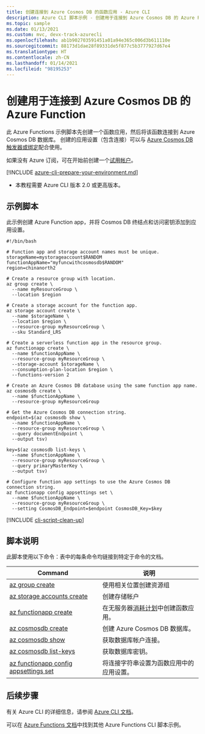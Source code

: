 ```yaml
---
title: 创建连接到 Azure Cosmos DB 的函数应用 - Azure CLI
description: Azure CLI 脚本示例 - 创建用于连接到 Azure Cosmos DB 的 Azure Function
ms.topic: sample
ms.date: 01/13/2021
ms.custom: mvc, devx-track-azurecli
ms.openlocfilehash: ab1b902703591451a01a94e365c006d3b611110e
ms.sourcegitcommit: 88173d1dae28f89331de5f877c5b3777927d67e4
ms.translationtype: HT
ms.contentlocale: zh-CN
ms.lasthandoff: 01/14/2021
ms.locfileid: "98195253"
---
```

# <a name="create-an-azure-function-that-connects-to-an-azure-cosmos-db"></a>创建用于连接到 Azure Cosmos DB 的 Azure Function

此 Azure Functions 示例脚本先创建一个函数应用，然后将该函数连接到 Azure Cosmos DB 数据库。 创建的应用设置（包含连接）可以与 [Azure Cosmos DB 触发器或绑定](../functions-bindings-cosmosdb.md)配合使用。

如果没有 Azure 订阅，可在开始前创建一个[试用帐户](https://www.microsoft.com/china/azure/index.html?fromtype=cn)。

[!INCLUDE [azure-cli-prepare-your-environment.md](../../../includes/azure-cli-prepare-your-environment.md)]

 - 本教程需要 Azure CLI 版本 2.0 或更高版本。 

## <a name="sample-script"></a>示例脚本

此示例创建 Azure Function app，并将 Cosmos DB 终结点和访问密钥添加到应用设置。

```azurecli
#!/bin/bash

# Function app and storage account names must be unique.
storageName=mystorageaccount$RANDOM
functionAppName="myfuncwithcosmosdb$RANDOM"
region=chinanorth2

# Create a resource group with location.
az group create \
  --name myResourceGroup \
  --location $region

# Create a storage account for the function app. 
az storage account create \
  --name $storageName \
  --location $region \
  --resource-group myResourceGroup \
  --sku Standard_LRS

# Create a serverless function app in the resource group.
az functionapp create \
  --name $functionAppName \
  --resource-group myResourceGroup \
  --storage-account $storageName \
  --consumption-plan-location $region \
  --functions-version 2

# Create an Azure Cosmos DB database using the same function app name.
az cosmosdb create \
  --name $functionAppName \
  --resource-group myResourceGroup

# Get the Azure Cosmos DB connection string.
endpoint=$(az cosmosdb show \
  --name $functionAppName \
  --resource-group myResourceGroup \
  --query documentEndpoint \
  --output tsv)

key=$(az cosmosdb list-keys \
  --name $functionAppName \
  --resource-group myResourceGroup \
  --query primaryMasterKey \
  --output tsv)

# Configure function app settings to use the Azure Cosmos DB connection string.
az functionapp config appsettings set \
  --name $functionAppName \
  --resource-group myResourceGroup \
  --setting CosmosDB_Endpoint=$endpoint CosmosDB_Key=$key
```

[!INCLUDE [cli-script-clean-up](../../../includes/cli-script-clean-up.md)]

## <a name="script-explanation"></a>脚本说明

此脚本使用以下命令：表中的每条命令均链接到特定于命令的文档。

| Command | 说明 |
|---|---|
| [az group create](/cli/group#az-group-create) | 使用相关位置创建资源组 |
| [az storage accounts create](/cli/storage/account#az-storage-account-create) | 创建存储帐户 |
| [az functionapp create](/cli/functionapp#az-functionapp-create) | 在无服务器[消耗计划](../consumption-plan.md)中创建函数应用。 |
| [az cosmosdb create](/cli/cosmosdb#az-cosmosdb-create) | 创建 Azure Cosmos DB 数据库。 |
| [az cosmosdb show](/cli/cosmosdb#az-cosmosdb-show)| 获取数据库帐户连接。 |
| [az cosmosdb list-keys](/cli/cosmosdb#az-cosmosdb-list-keys)| 获取数据库密钥。 |
| [az functionapp config appsettings set](/cli/functionapp/config/appsettings#az-functionapp-config-appsettings-set) | 将连接字符串设置为函数应用中的应用设置。 |

## <a name="next-steps"></a>后续步骤

有关 Azure CLI 的详细信息，请参阅 [Azure CLI 文档](/cli)。

可以在 [Azure Functions 文档](../functions-cli-samples.md)中找到其他 Azure Functions CLI 脚本示例。






